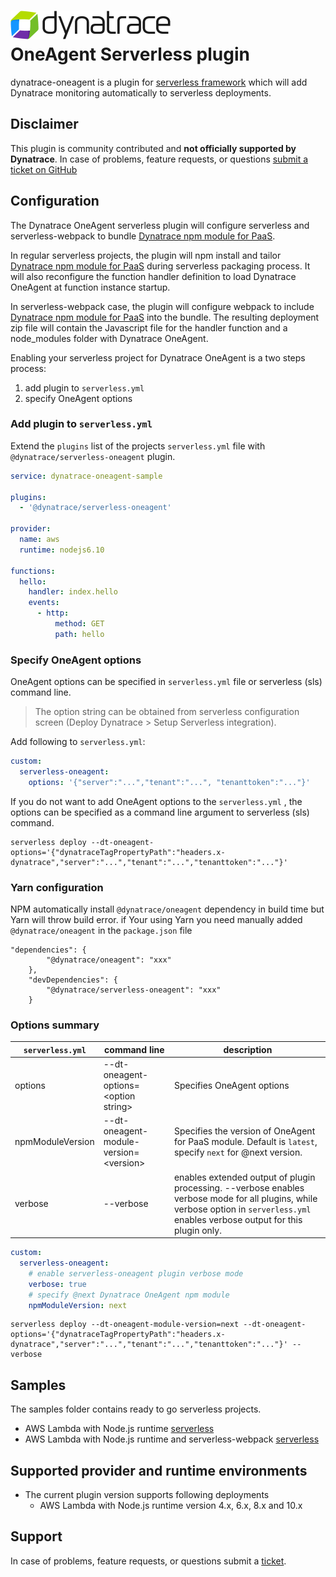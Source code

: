 <!-- markdownlint-disable MD033 -->

# ![Dynatrace](res/Dynatrace_Logo.png) <br/> OneAgent Serverless plugin

dynatrace-oneagent is a plugin for [serverless framework](https://github.com/serverless/serverless) which will add Dynatrace monitoring automatically to serverless deployments.

## Disclaimer

This plugin is community contributed and **not officially supported by Dynatrace**.
In case of problems, feature requests, or questions [submit a ticket on GitHub](https://github.com/Dynatrace/serverless-oneagent/issues)

## Configuration

The Dynatrace OneAgent serverless plugin will configure serverless and serverless-webpack to bundle [Dynatrace npm module for PaaS](https://github.com/Dynatrace/agent-nodejs).

In regular serverless projects, the plugin will npm install and tailor [Dynatrace npm module for PaaS](https://github.com/Dynatrace/agent-nodejs) during serverless packaging process. It will also reconfigure the function handler definition to load Dynatrace OneAgent at function instance startup.

In serverless-webpack case, the plugin will configure webpack to include [Dynatrace npm module for PaaS](https://github.com/Dynatrace/agent-nodejs) into the bundle. The resulting deployment zip file will contain the Javascript file for the handler function and a node_modules folder with Dynatrace OneAgent.

Enabling your serverless project for Dynatrace OneAgent is a two steps process:

1. add plugin to `serverless.yml`
2. specify OneAgent options

### Add plugin to `serverless.yml`

Extend the `plugins` list of the projects `serverless.yml` file with `@dynatrace/serverless-oneagent` plugin.

```yaml {.line-numbers}
service: dynatrace-oneagent-sample

plugins:
  - '@dynatrace/serverless-oneagent'

provider:
  name: aws
  runtime: nodejs6.10

functions:
  hello:
    handler: index.hello
    events:
      - http:
          method: GET
          path: hello
```

### Specify OneAgent options

OneAgent options can be specified in `serverless.yml` file or serverless (sls) command line.

> The option string can be obtained from serverless configuration screen (Deploy Dynatrace > Setup Serverless integration).

Add following to `serverless.yml`:

```yaml
custom:
  serverless-oneagent:
    options: '{"server":"...","tenant":"...", "tenanttoken":"..."}'
```

If you do not want to add OneAgent options to the `serverless.yml` , the options can be specified as a command line argument to serverless (sls) command.

```shell
serverless deploy --dt-oneagent-options='{"dynatraceTagPropertyPath":"headers.x-dynatrace","server":"...","tenant":"...","tenanttoken":"..."}'
```

### Yarn configuration 
NPM automatically install `@dynatrace/oneagent` dependency in build time but Yarn will throw build error. if Your using Yarn you need manually added `@dynatrace/oneagent` in the `package.json` file

```
"dependencies": {
        "@dynatrace/oneagent": "xxx"
    },
    "devDependencies": {
        "@dynatrace/serverless-oneagent": "xxx"
    } 
 ```
    
### Options summary

| `serverless.yml`| command line | description |
| ---| ---| --- |
| options | --dt-oneagent-options=\<option string\> | Specifies OneAgent options |
| npmModuleVersion | --dt-oneagent-module-version=\<version\> | Specifies the version of OneAgent for PaaS module. Default is `latest`, specify `next` for @next version.|
| verbose | --verbose | enables extended output of plugin processing. --verbose enables verbose mode for all plugins, while verbose option in `serverless.yml` enables verbose output for this plugin only.

```yaml
custom:
  serverless-oneagent:
    # enable serverless-oneagent plugin verbose mode
    verbose: true
    # specify @next Dynatrace OneAgent npm module
    npmModuleVersion: next
```

```shell
serverless deploy --dt-oneagent-module-version=next --dt-oneagent-options='{"dynatraceTagPropertyPath":"headers.x-dynatrace","server":"...","tenant":"...","tenanttoken":"..."}' --verbose
```

## Samples

The samples folder contains ready to go serverless projects.

+ AWS Lambda with Node.js runtime [serverless](samples/aws-lambda-node.js/README.md)
+ AWS Lambda with Node.js runtime and serverless-webpack [serverless](samples/aws-lambda-node.js-webpack/README.md)

## Supported provider and runtime environments

+ The current plugin version supports following deployments
  + AWS Lambda with Node.js runtime version 4.x, 6.x, 8.x and 10.x

## Support

In case of problems, feature requests, or questions submit a [ticket](https://github.com/Dynatrace/serverless-oneagent/issues).
